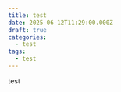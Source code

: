 ```yaml
---
title: test
date: 2025-06-12T11:29:00.000Z
draft: true
categories:
  - test
tags:
  - test
---
```

test
